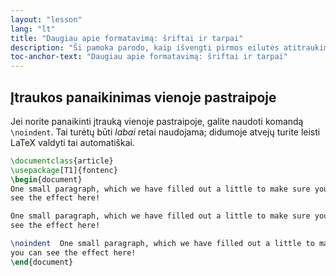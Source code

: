 ```yaml
---
layout: "lesson"
lang: "lt"
title: "Daugiau apie formatavimą: šriftai ir tarpai"
description: "Ši pamoka parodo, kaip išvengti pirmos eilutės atitraukimo vienoje pastraipoje."
toc-anchor-text: "Daugiau apie formatavimą: šriftai ir tarpai"
---
```


## Įtraukos panaikinimas vienoje pastraipoje

Jei norite panaikinti įtrauką vienoje pastraipoje, galite naudoti komandą
`\noindent`.  Tai turėtų būti _labai_ retai naudojama; didumoje atvejų turite
leisti LaTeX valdyti tai automatiškai.

```latex
\documentclass{article}
\usepackage[T1]{fontenc}
\begin{document}
One small paragraph, which we have filled out a little to make sure you can
see the effect here!

One small paragraph, which we have filled out a little to make sure you can
see the effect here!

\noindent  One small paragraph, which we have filled out a little to make sure
you can see the effect here!
\end{document}
```

